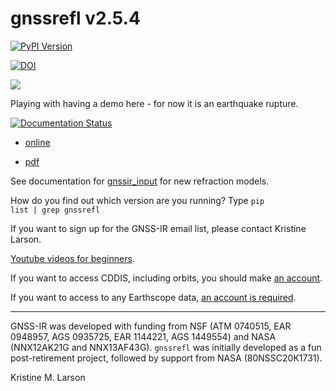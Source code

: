 # gnssrefl v2.5.4 

[![PyPI Version](https://img.shields.io/pypi/v/gnssrefl.svg)](https://pypi.python.org/pypi/gnssrefl) 

[![DOI](https://zenodo.org/badge/doi/10.5281/zenodo.10644225.svg)](http://dx.doi.org/10.5281/zenodo.10644225) 


![](docs/tokachi_rupture.gif)

Playing with having a demo here - for now it is an earthquake rupture.

[![Documentation Status](https://readthedocs.org/projects/gnssrefl/badge/?version=latest)](https://gnssrefl.readthedocs.io/en/latest/?badge=latest)

- [online](https://gnssrefl.readthedocs.io/en/latest/)

- [pdf](https://gnssrefl.readthedocs.io/_/downloads/en/latest/pdf/)

See documentation for [gnssir_input](https://gnssrefl.readthedocs.io/en/latest/api/gnssrefl.gnssir_input.html) for new refraction models.

How do you find out which version are you running? Type <code>pip list | grep gnssrefl</code>

If you want to sign up for the GNSS-IR email list, please contact Kristine Larson.

[Youtube videos for beginners](https://www.youtube.com/channel/UCC1NW5oS7liG7C8NBK148Bg).

If you want to access CDDIS, including orbits, you should make [an account](https://urs.earthdata.nasa.gov/users/new).

If you want to access to any Earthscope data, [an account is required](https://data-idm.unavco.org/user/profile/login).

<HR> 

GNSS-IR was developed with funding from NSF (ATM 0740515, EAR 0948957, AGS 0935725, EAR 1144221, AGS 1449554) and 
NASA (NNX12AK21G and NNX13AF43G). <code>gnssrefl</code> was initially developed 
as a fun post-retirement project, followed by support from NASA (80NSSC20K1731).


Kristine M. Larson




